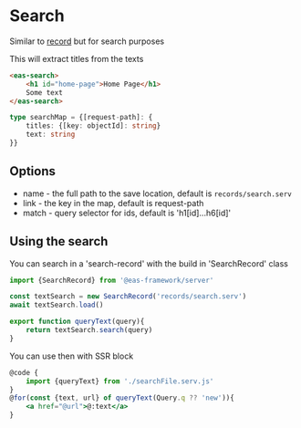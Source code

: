 # Search
Similar to [record](./record-component) but for search purposes

This will extract titles from the texts

```html
<eas-search>
    <h1 id="home-page">Home Page</h1>
    Some text
</eas-search>

```

```ts
type searchMap = {[request-path]: {
    titles: {[key: objectId]: string}
    text: string
}}
```

## Options
* name - the full path to the save location, default is `records/search.serv`
* link - the key in the map, default is request-path
* match - query selector for ids, default is 'h1\[id]...h6\[id]'

## Using the search
You can search in a 'search-record' with the build in 'SearchRecord' class

```js
import {SearchRecord} from '@eas-framework/server'

const textSearch = new SearchRecord('records/search.serv')
await textSearch.load()

export function queryText(query){
    return textSearch.search(query)
}
```

You can use then with SSR block
```jsx
@code {
    import {queryText} from './searchFile.serv.js'
}
@for(const {text, url} of queryText(Query.q ?? 'new')){
    <a href="@url">@:text</a>
}
```
